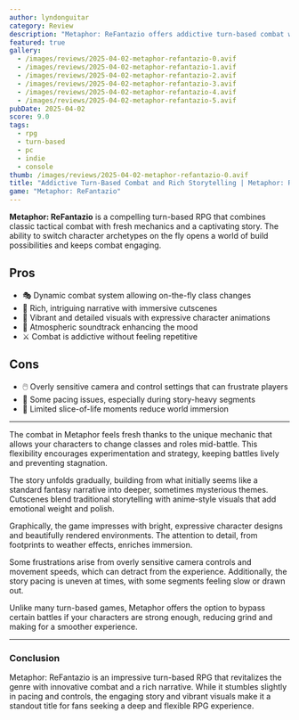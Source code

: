 ```yaml
---
author: lyndonguitar
category: Review
description: "Metaphor: ReFantazio offers addictive turn-based combat with flexible class switching, a rich narrative, and vibrant visuals, despite some pacing and UI sensitivity issues."
featured: true
gallery:
  - /images/reviews/2025-04-02-metaphor-refantazio-0.avif
  - /images/reviews/2025-04-02-metaphor-refantazio-1.avif
  - /images/reviews/2025-04-02-metaphor-refantazio-2.avif
  - /images/reviews/2025-04-02-metaphor-refantazio-3.avif
  - /images/reviews/2025-04-02-metaphor-refantazio-4.avif
  - /images/reviews/2025-04-02-metaphor-refantazio-5.avif
pubDate: 2025-04-02
score: 9.0
tags:
  - rpg
  - turn-based
  - pc
  - indie
  - console
thumb: /images/reviews/2025-04-02-metaphor-refantazio-0.avif
title: "Addictive Turn-Based Combat and Rich Storytelling | Metaphor: ReFantazio Review"
game: "Metaphor: ReFantazio"
---
```


**Metaphor: ReFantazio** is a compelling turn-based RPG that combines classic tactical combat with fresh mechanics and a captivating story. The ability to switch character archetypes on the fly opens a world of build possibilities and keeps combat engaging.

## Pros
- 🎭 Dynamic combat system allowing on-the-fly class changes  
- 📖 Rich, intriguing narrative with immersive cutscenes  
- 🎨 Vibrant and detailed visuals with expressive character animations  
- 🎵 Atmospheric soundtrack enhancing the mood  
- ⚔️ Combat is addictive without feeling repetitive  

## Cons
- 🖱️ Overly sensitive camera and control settings that can frustrate players  
- 🐢 Some pacing issues, especially during story-heavy segments  
- 🚪 Limited slice-of-life moments reduce world immersion  

---

The combat in Metaphor feels fresh thanks to the unique mechanic that allows your characters to change classes and roles mid-battle. This flexibility encourages experimentation and strategy, keeping battles lively and preventing stagnation.

The story unfolds gradually, building from what initially seems like a standard fantasy narrative into deeper, sometimes mysterious themes. Cutscenes blend traditional storytelling with anime-style visuals that add emotional weight and polish.

Graphically, the game impresses with bright, expressive character designs and beautifully rendered environments. The attention to detail, from footprints to weather effects, enriches immersion.

Some frustrations arise from overly sensitive camera controls and movement speeds, which can detract from the experience. Additionally, the story pacing is uneven at times, with some segments feeling slow or drawn out.

Unlike many turn-based games, Metaphor offers the option to bypass certain battles if your characters are strong enough, reducing grind and making for a smoother experience.

---

### Conclusion

Metaphor: ReFantazio is an impressive turn-based RPG that revitalizes the genre with innovative combat and a rich narrative. While it stumbles slightly in pacing and controls, the engaging story and vibrant visuals make it a standout title for fans seeking a deep and flexible RPG experience.


